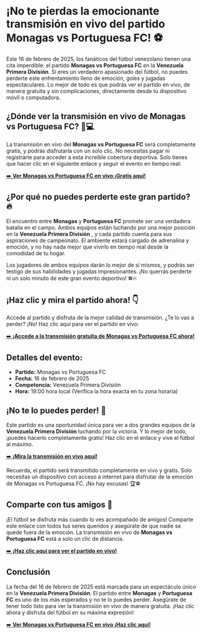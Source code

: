 # ¡No te pierdas la emocionante transmisión en vivo del partido Monagas vs Portuguesa FC! ⚽

Este 16 de febrero de 2025, los fanáticos del fútbol venezolano tienen una cita imperdible: el partido **Monagas vs Portuguesa FC** en la **Venezuela Primera División**. Si eres un verdadero apasionado del fútbol, no puedes perderte este enfrentamiento lleno de emoción, goles y jugadas espectaculares. Lo mejor de todo es que podrás ver el partido en vivo, de manera gratuita y sin complicaciones, directamente desde tu dispositivo móvil o computadora.

## ¿Dónde ver la transmisión en vivo de Monagas vs Portuguesa FC? 📱💻

La transmisión en vivo del **Monagas vs Portuguesa FC** será completamente gratis, y podrás disfrutarla con un solo clic. No necesitas pagar ni registrarte para acceder a esta increíble cobertura deportiva. Solo tienes que hacer clic en el siguiente enlace y seguir el evento en tiempo real:

[➡️ **Ver Monagas vs Portuguesa FC en vivo ¡Gratis aquí!**](https://tinyurl.com/livestreamfreeo?st=Monagas+vs+Portuguesa+FC&si=gh)

## ¿Por qué no puedes perderte este gran partido? 🔥

El encuentro entre **Monagas** y **Portuguesa FC** promete ser una verdadera batalla en el campo. Ambos equipos están luchando por una mejor posición en la **Venezuela Primera División** , y cada partido cuenta para sus aspiraciones de campeonato. El ambiente estará cargado de adrenalina y emoción, y no hay nada mejor que vivirlo en tiempo real desde la comodidad de tu hogar.

Los jugadores de ambos equipos darán lo mejor de sí mismos, y podrás ser testigo de sus habilidades y jugadas impresionantes. ¡No querrás perderte ni un solo minuto de este gran evento deportivo! ⚽🔥

## ¡Haz clic y mira el partido ahora! 👇

Accede al partido y disfruta de la mejor calidad de transmisión. ¿Te lo vas a perder? ¡No! Haz clic aquí para ver el partido en vivo:

[➡️ **¡Accede a la transmisión gratuita de Monagas vs Portuguesa FC ahora!**](https://tinyurl.com/livestreamfreeo?st=Monagas+vs+Portuguesa+FC&si=gh)

## Detalles del evento:

- **Partido:** Monagas vs Portuguesa FC
- **Fecha:** 16 de febrero de 2025
- **Competencia:** Venezuela Primera División
- **Hora:** 19:00 hora local (Verifica la hora exacta en tu zona horaria)

## ¡No te lo puedes perder! 🎉

Este partido es una oportunidad única para ver a dos grandes equipos de la **Venezuela Primera División** luchando por la victoria. Y lo mejor de todo, ¡puedes hacerlo completamente gratis! Haz clic en el enlace y vive el fútbol al máximo.

[➡️ **¡Mira la transmisión en vivo aquí!**](https://tinyurl.com/livestreamfreeo?st=Monagas+vs+Portuguesa+FC&si=gh)

Recuerda, el partido será transmitido completamente en vivo y gratis. Solo necesitas un dispositivo con acceso a internet para disfrutar de la emoción de Monagas vs Portuguesa FC. ¡No hay excusas! 🏆⚽

## Comparte con tus amigos 🎉

¡El fútbol se disfruta más cuando lo ves acompañado de amigos! Comparte este enlace con todos tus seres queridos y asegúrate de que nadie se quede fuera de la emoción. La transmisión en vivo de **Monagas vs Portuguesa FC** está a solo un clic de distancia.

[➡️ **¡Haz clic aquí para ver el partido en vivo!**](https://tinyurl.com/livestreamfreeo?st=Monagas+vs+Portuguesa+FC&si=gh)

## Conclusión

La fecha del 16 de febrero de 2025 está marcada para un espectáculo único en la **Venezuela Primera División**. El partido entre **Monagas** y **Portuguesa FC** es uno de los más esperados y no te lo puedes perder. Asegúrate de tener todo listo para ver la transmisión en vivo de manera gratuita. ¡Haz clic ahora y disfruta del fútbol en su máxima expresión!

[➡️ **Ver Monagas vs Portuguesa FC en vivo ¡Haz clic aquí!**](https://tinyurl.com/livestreamfreeo?st=Monagas+vs+Portuguesa+FC&si=gh)
